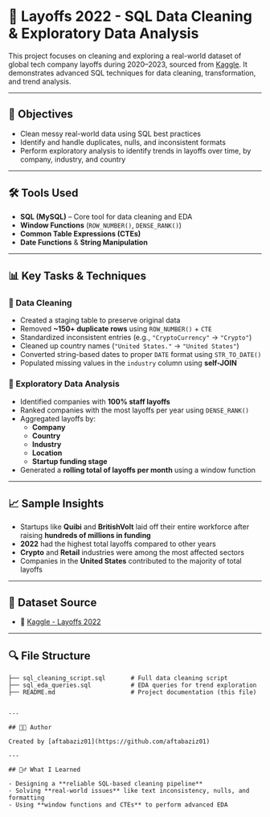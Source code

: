 # 💼 Layoffs 2022 - SQL Data Cleaning & Exploratory Data Analysis

This project focuses on cleaning and exploring a real-world dataset of global tech company layoffs during 2020–2023, sourced from [Kaggle](https://www.kaggle.com/datasets/swaptr/layoffs-2022). It demonstrates advanced SQL techniques for data cleaning, transformation, and trend analysis.

---

## 🧠 Objectives

- Clean messy real-world data using SQL best practices
- Identify and handle duplicates, nulls, and inconsistent formats
- Perform exploratory analysis to identify trends in layoffs over time, by company, industry, and country

---

## 🛠️ Tools Used

- **SQL (MySQL)** – Core tool for data cleaning and EDA
- **Window Functions** (`ROW_NUMBER()`, `DENSE_RANK()`)
- **Common Table Expressions (CTEs)**
- **Date Functions** & **String Manipulation**

---

## 📊 Key Tasks & Techniques

### 🔹 Data Cleaning

- Created a staging table to preserve original data
- Removed **~150+ duplicate rows** using `ROW_NUMBER()` + `CTE`
- Standardized inconsistent entries (e.g., `"CryptoCurrency"` → `"Crypto"`)
- Cleaned up country names (`"United States."` → `"United States"`)
- Converted string-based dates to proper `DATE` format using `STR_TO_DATE()`
- Populated missing values in the `industry` column using **self-JOIN**

### 🔹 Exploratory Data Analysis

- Identified companies with **100% staff layoffs**
- Ranked companies with the most layoffs per year using `DENSE_RANK()`
- Aggregated layoffs by:
  - **Company**
  - **Country**
  - **Industry**
  - **Location**
  - **Startup funding stage**
- Generated a **rolling total of layoffs per month** using a window function

---

## 📈 Sample Insights

- Startups like **Quibi** and **BritishVolt** laid off their entire workforce after raising **hundreds of millions in funding**
- **2022** had the highest total layoffs compared to other years
- **Crypto** and **Retail** industries were among the most affected sectors
- Companies in the **United States** contributed to the majority of total layoffs

---

## 📂 Dataset Source

- 📍 [Kaggle - Layoffs 2022](https://www.kaggle.com/datasets/swaptr/layoffs-2022)

---

## 🔍 File Structure

```text
├── sql_cleaning_script.sql       # Full data cleaning script
├── sql_eda_queries.sql           # EDA queries for trend exploration
├── README.md                     # Project documentation (this file)


---

## 👨‍💻 Author 

Created by [aftabaziz01](https://github.com/aftabaziz01)

---

## 🙋‍♂️ What I Learned

- Designing a **reliable SQL-based cleaning pipeline**
- Solving **real-world issues** like text inconsistency, nulls, and formatting
- Using **window functions and CTEs** to perform advanced EDA

